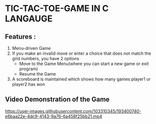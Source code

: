 # TIC-TAC-TOE-GAME IN C LANGAUGE

## Features :

1. Menu-driven Game
2. If you make an invalid move or enter a choice that does not match the grid numbers, you have 2 options
   * Move to the Game Menu(where you can start a new game or exit program)
   * Resume the Game
3. A scoreboard is maintained which shows how many games player1 or player2 has won

## Video Demonstration of the Game

https://user-images.githubusercontent.com/103310345/193400740-e6baa22e-4dc9-4143-9a76-6a458f25bb21.mp4
